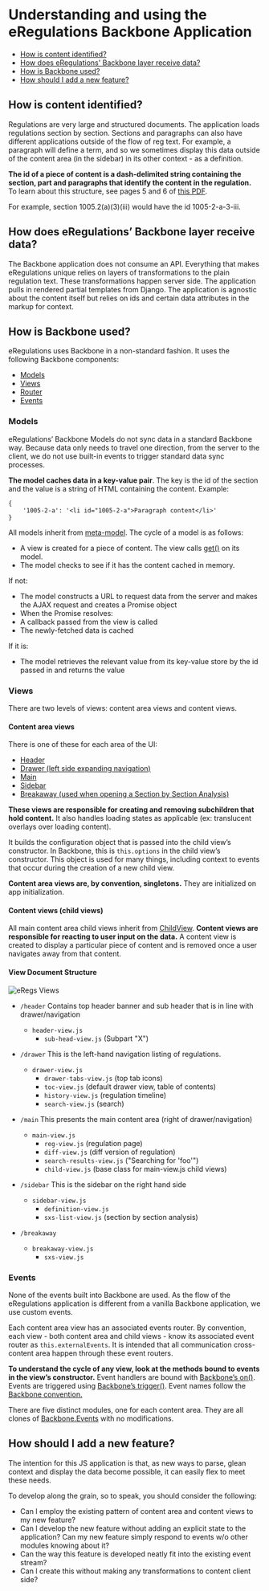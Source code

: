 # Understanding and using the eRegulations Backbone Application

- [How is content identified?](#how-is-content-identified)
- [How does eRegulations' Backbone layer receive data?](#how-does-eregulations-backbone-layer-receive-data)
- [How is Backbone used?](#how-is-backbone-used)
- [How should I add a new feature?](#how-should-i-add-a-new-feature)

## How is content identified?
Regulations are very large and structured documents. The application loads regulations section by section. Sections and paragraphs can also have different applications outside of the flow of reg text. For example, a paragraph will define a term, and so we sometimes display this data outside of the content area (in the sidebar) in its other context - as a definition.

**The id of a piece of content is a dash-delimited string containing the section, part and paragraphs that identify the content in the regulation.** To learn about this structure, see pages 5 and 6 of [this PDF](http://www.archives.gov/federal-register/tutorial/tutorial_060.pdf).

For example, section 1005.2(a)(3)(iii) would have the id 1005-2-a-3-iii.

## How does eRegulations’ Backbone layer receive data?
The Backbone application does not consume an API. Everything that makes eRegulations unique relies on layers of transformations to the plain regulation text. These transformations happen server side. The application pulls in rendered partial templates from Django. The application is agnostic about the content itself but relies on ids and certain data attributes in the markup for context.

## How is Backbone used?
eRegulations uses Backbone in a non-standard fashion. It uses the following Backbone components:
- [Models](http://backbonejs.org/#Model)
- [Views](http://backbonejs.org/#View)
- [Router](http://backbonejs.org/#Router)
- [Events](http://backbonejs.org/#Events)

### Models
eRegulations’ Backbone Models do not sync data in a standard Backbone way. Because data only needs to travel one direction, from the server to the client, we do not use built-in events to trigger standard data sync processes.

**The model caches data in a key-value pair**. The key is the id of the section and the value is a string of HTML containing the content. Example:

```
{
    '1005-2-a': '<li id="1005-2-a">Paragraph content</li>'
}
```

All models inherit from [meta-model](regulations/static/regulations/js/source/models/meta-model.js). The cycle of a model is as follows:
- A view is created for a piece of content. The view calls [get()](regulations/static/regulations/js/source/models/meta-model.js#L60) on its model.
- The model checks to see if it has the content cached in memory.

If not:
- The model constructs a URL to request data from the server and makes the AJAX request and creates a Promise object
- When the Promise resolves:
 - A callback passed from the view is called
 - The newly-fetched data is cached

If it is:
- The model retrieves the relevant value from its key-value store by the id passed in and returns the value

### Views
There are two levels of views: content area views and content views.

#### Content area views
There is one of these for each area of the UI:
- [Header](regulations/static/regulations/js/source/views/header/header-view.js)
- [Drawer (left side expanding navigation)](regulations/static/regulations/js/source/views/drawer/drawer-view.js)
- [Main](regulations/static/regulations/js/source/views/main/main-view.js)
- [Sidebar](regulations/static/regulations/js/source/views/sidebar/sidebar-view.js)
- [Breakaway (used when opening a Section by Section Analysis)](regulations/static/regulations/js/source/views/breakaway/breakaway-view.js)

**These views are responsible for creating and removing subchildren that hold content.** It also handles loading states as applicable (ex: translucent overlays over loading content).

It builds the configuration object that is passed into the child view’s constructor. In Backbone, this is ```this.options``` in the child view’s constructor. This object is used for many things, including context to events that occur during the creation of a new child view.

**Content area views are, by convention, singletons.** They are initialized on app initialization.

#### Content views (child views)
All main content area child views inherit from [ChildView](regulations/static/regulations/js/source/views/main/child-view.js). **Content views are responsible for reacting to user input on the data.** A content view is created to display a particular piece of content and is removed once a user navigates away from that content.

#### View Document Structure

![eRegs Views](/docs/eregs-views.png)

* `/header`
  Contains top header banner and sub header that is in line with drawer/navigation
   - `header-view.js`
       - `sub-head-view.js` (Subpart "X")

* `/drawer`
  This is the left-hand navigation listing of regulations.
    - `drawer-view.js`
        - `drawer-tabs-view.js` (top tab icons)
        - `toc-view.js` (default drawer view, table of contents)
        - `history-view.js` (regulation timeline)
        - `search-view.js` (search)

* `/main`
   This presents the main content area (right of drawer/navigation)
    - `main-view.js`
        - `reg-view.js` (regulation page)
        - `diff-view.js` (diff version of regulation)
        - `search-results-view.js` ("Searching for 'foo'")
        - `child-view.js` (base class for main-view.js child views)

* `/sidebar`
   This is the sidebar on the right hand side
    - `sidebar-view.js`
        - `definition-view.js`
        - `sxs-list-view.js` (section by section analysis)

* `/breakaway`
    - `breakaway-view.js`
        - `sxs-view.js`


### Events
None of the events built into Backbone are used. As the flow of the eRegulations application is different from a vanilla Backbone application, we use custom events.

Each content area view has an associated events router. By convention, each view - both content area and child views - know its associated event router as ```this.externalEvents```. It is intended that all communication cross-content area happen through these event routers.

**To understand the cycle of any view, look at the methods bound to events in the view’s constructor.** Event handlers are bound with [Backbone’s on()](http://backbonejs.org/#Events-on). Events are triggered using [Backbone’s trigger()](http://backbonejs.org/#Events-trigger). Event names follow the [Backbone convention.](http://backbonejs.org/#Events-on)

There are five distinct modules, one for each content area. They are all clones of [Backbone.Events](http://backbonejs.org/#Events) with no modifications.



## How should I add a new feature?
The intention for this JS application is that, as new ways to parse, glean context and display the data become possible, it can easily flex to meet these needs.

To develop along the grain, so to speak, you should consider the following:

- Can I employ the existing pattern of content area and content views to my new feature?
- Can I develop the new feature without adding an explicit state to the application? Can my new feature simply respond to events w/o other modules knowing about it?
- Can the way this feature is developed neatly fit into the existing event stream?
- Can I create this without making any transformations to content client side?
